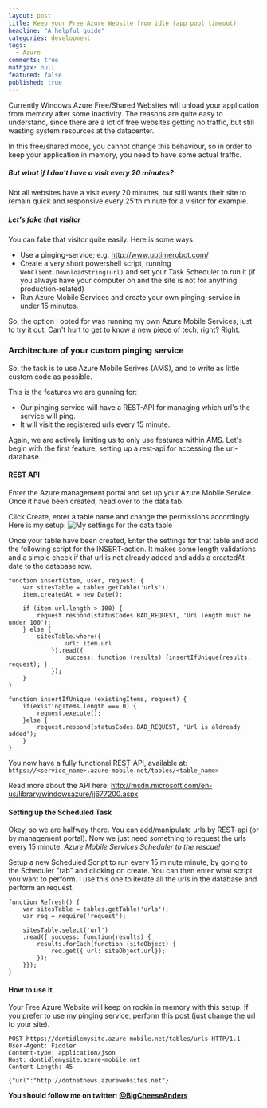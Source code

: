 ```yaml
---
layout: post
title: Keep your Free Azure Website from idle (app pool timeout)
headline: "A helpful guide"
categories: development
tags: 
  - Azure
comments: true
mathjax: null
featured: false
published: true
---
```

Currently Windows Azure Free/Shared Websites will unload your application from memory after some inactivity. The reasons are quite easy to understand, since there are a lot of free websites getting no traffic, but still wasting system resources at the datacenter. 

In this free/shared mode, you cannot change this behaviour, so in order to keep your application in memory, you need to have some actual traffic.

##### But what if I don't have a visit every 20 minutes?

Not all websites have a visit every 20 minutes, but still wants their site to remain quick and responsive every 25'th minute for a visitor for example.

##### Let's fake that visitor

You can fake that visitor quite easily. Here is some ways:

* Use a pinging-service; e.g. http://www.uptimerobot.com/
* Create a very short powershell script, running `WebClient.DownloadString(url)` and set your Task Scheduler to run it (if you always have your computer on and the site is not for anything production-related)
* Run Azure Mobile Services and create your own pinging-service in under 15 minutes.

So, the option I opted for was running my own Azure Mobile Services, just to try it out. Can't hurt to get to know a new piece of tech, right? Right.

### Architecture of your custom pinging service
So, the task is to use Azure Mobile Serives (AMS), and to write as little custom code as possible.

This is the features we are gunning for: 

* Our pinging service will have a REST-API for managing which url's the service will ping.
* It will visit the registered urls every 15 minute.

Again, we are actively limiting us to only use features within AMS.
Let's begin with the first feature, setting up a rest-api for accessing the url-database.

#### REST API
Enter the Azure management portal and set up your Azure Mobile Service.
Once it have been created, head over to the data tab.

Click Create, enter a table name and change the permissions accordingly. Here is my setup:
![My settings for the data table](https://ktdnhg.dm1.livefilestore.com/y2ptxxWq1c3Rgxw2UxUyUmTIkT4wPY3mFQ83iuR_4yjSeHwEzVjo2MSAQ55qWTRSe8y1-1liSRFKB19k4rRnhhAQFsThpODBPhLXFekKk1tuhM/AMSdb.png?psid=1)

Once your table have been created, Enter the settings for that table and add the following script for the INSERT-action. It makes some length validations and a simple check if that url is not already added and adds a createdAt date to the database row.

    function insert(item, user, request) {
    	var sitesTable = tables.getTable('urls');
        item.createdAt = new Date();
        
        if (item.url.length > 100) {
            request.respond(statusCodes.BAD_REQUEST, 'Url length must be under 100');
        } else {
            sitesTable.where({
                    url: item.url
                }).read({
                    success: function (results) {insertIfUnique(results, request); }
                });        
        }
    }
    
    function insertIfUnique (existingItems, request) {
    	if(existingItems.length === 0) {
        	request.execute();
        }else {
        	request.respond(statusCodes.BAD_REQUEST, 'Url is aldready added');
        }
    }

You now have a fully functional REST-API, available at: 
`https://<service_name>.azure-mobile.net/tables/<table_name>`

Read more about the API here:
http://msdn.microsoft.com/en-us/library/windowsazure/jj677200.aspx

#### Setting up the Scheduled Task
Okey, so we are halfway there. You can add/manipulate urls by REST-api (or by management portal). Now we just need something to request the urls every 15 minute. *Azure Mobile Services Scheduler to the rescue!*

Setup a new Scheduled Script to run every 15 minute minute, by going to the Scheduler "tab" and clicking on create. You can then enter what script you want to perform. I use this one to iterate all the urls in the database and perform an request.

    function Refresh() {
        var sitesTable = tables.getTable('urls');
        var req = require('request');
        
        sitesTable.select('url')
        .read({ success: function(results) {
            results.forEach(function (siteObject) {	
                req.get({ url: siteObject.url});       
            });
        }});    
    }

#### How to use it
Your Free Azure Website will keep on rockin in memory with this setup.
If you prefer to use my pinging service, perform this post (just change the url to your site).
    
    POST https://dontidlemysite.azure-mobile.net/tables/urls HTTP/1.1
    User-Agent: Fiddler
    Content-type: application/json
    Host: dontidlemysite.azure-mobile.net
    Content-Length: 45
    
    {"url":"http://dotnetnews.azurewebsites.net"}

**You should follow me on twitter: [@BigCheeseAnders](https://twitter.com/BigCheeseAnders)**